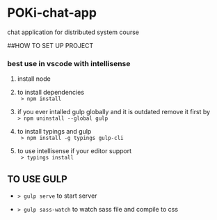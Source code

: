 # POKi-chat-app
chat application for distributed system course

##HOW TO SET UP PROJECT
### best use in vscode with intellisense

1. install node

2. to install dependencies
<br> ``` > npm install```

3. if you ever intalled gulp globally and it is outdated remove it first by<br> ```> npm uninstall --global gulp```  

4. to install typings and gulp
<br> ``` > npm install -g typings gulp-cli```

5. to use intellisense if your editor support
<br> ``` > typings install``` 

## TO USE GULP

- ```> gulp serve``` to start server

- ```> gulp sass-watch``` to watch sass file and compile to css